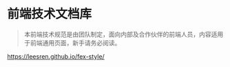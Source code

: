 # 前端技术文档库

> 本前端技术规范是由团队制定，面向内部及合作伙伴的前端人员，内容适用于前端通用页面，新手请务必阅读。

https://leesren.github.io/fex-style/
